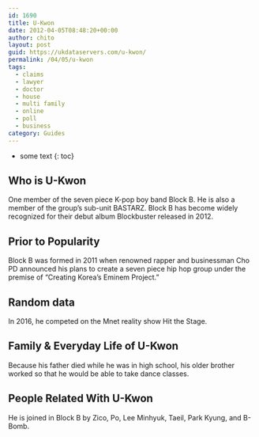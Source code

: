 ```yaml
---
id: 1690
title: U-Kwon
date: 2012-04-05T08:48:20+00:00
author: chito
layout: post
guid: https://ukdataservers.com/u-kwon/
permalink: /04/05/u-kwon
tags:
  - claims
  - lawyer
  - doctor
  - house
  - multi family
  - online
  - poll
  - business
category: Guides
---
```


* some text
{: toc}
          
          
## Who is  U-Kwon
                  
                  
                  
One member of the seven piece K-pop boy band Block B. He is also a member of the group&#8217;s sub-unit BASTARZ. Block B has become widely recognized for their debut album Blockbuster released in 2012.
                  
                
                
                
## Prior to Popularity 
                  
                  
                  
Block B was formed in 2011 when renowned rapper and businessman Cho PD announced his plans to create a seven piece hip hop group under the premise of &#8220;Creating Korea&#8217;s Eminem Project.&#8221;
                  
                
                
                
## Random data 
                  
                  
                  
In 2016, he competed on the Mnet reality show Hit the Stage.
                  
                
                
                
## Family & Everyday Life of U-Kwon
                  
                  
                  
Because his father died while he was in high school, his older brother worked so that he would be able to take dance classes.
                  
                
                
                
## People Related With  U-Kwon
                  
                  
                  
He is joined in Block B by Zico, Po, Lee Minhyuk, Taeil, Park Kyung, and B-Bomb.
                  
                
              
            
          
          
          
    
    
  
